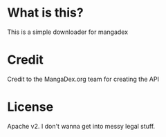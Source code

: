 # What is this?
This is a simple downloader for mangadex

# Credit
Credit to the MangaDex.org team for creating the API

# License
Apache v2. I don't wanna get into messy legal stuff.
